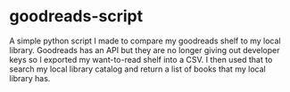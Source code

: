 # goodreads-script
A simple python script I made to compare my goodreads shelf to my local library. Goodreads has an API but they are no longer giving out developer keys so I exported my want-to-read shelf into a CSV. I then used that to search my local library catalog and return a list of books that my local library has.
